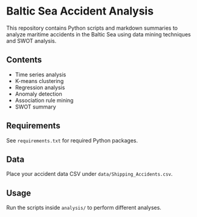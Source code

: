 # Baltic Sea Accident Analysis

This repository contains Python scripts and markdown summaries to analyze maritime accidents in the Baltic Sea using data mining techniques and SWOT analysis.

## Contents
- Time series analysis
- K-means clustering
- Regression analysis
- Anomaly detection
- Association rule mining
- SWOT summary

## Requirements
See `requirements.txt` for required Python packages.

## Data
Place your accident data CSV under `data/Shipping_Accidents.csv`.

## Usage
Run the scripts inside `analysis/` to perform different analyses.
